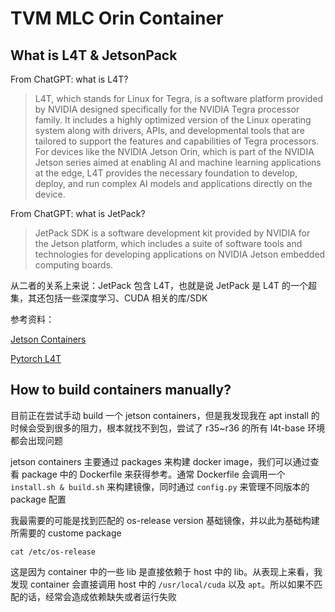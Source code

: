 # TVM MLC Orin Container

## What is L4T & JetsonPack

From ChatGPT: what is L4T?

> L4T, which stands for Linux for Tegra, is a software platform provided by NVIDIA designed specifically for the NVIDIA Tegra processor family. It includes a highly optimized version of the Linux operating system along with drivers, APIs, and developmental tools that are tailored to support the features and capabilities of Tegra processors. For devices like the NVIDIA Jetson Orin, which is part of the NVIDIA Jetson series aimed at enabling AI and machine learning applications at the edge, L4T provides the necessary foundation to develop, deploy, and run complex AI models and applications directly on the device.

From ChatGPT: what is JetPack?

> JetPack SDK is a software development kit provided by NVIDIA for the Jetson platform, which includes a suite of software tools and technologies for developing applications on NVIDIA Jetson embedded computing boards.

从二者的关系上来说：JetPack 包含 L4T，也就是说 JetPack 是 L4T 的一个超集，其还包括一些深度学习、CUDA 相关的库/SDK

参考资料：

[Jetson Containers](https://catalog.ngc.nvidia.com/orgs/nvidia/containers/l4t-pytorch/tags)

[Pytorch L4T](https://catalog.ngc.nvidia.com/orgs/nvidia/containers/l4t-pytorch/tags)

## How to build containers manually?

目前正在尝试手动 build 一个 jetson containers，但是我发现我在 apt install 的时候会受到很多的阻力，根本就找不到包，尝试了 r35~r36 的所有 l4t-base 环境都会出现问题

jetson containers 主要通过 packages 来构建 docker image，我们可以通过查看 package 中的 Dockerfile 来获得参考。通常 Dockerfile 会调用一个 `install.sh & build.sh` 来构建镜像，同时通过 `config.py` 来管理不同版本的 package 配置

我最需要的可能是找到匹配的 os-release version 基础镜像，并以此为基础构建所需要的 custome package
```shell
cat /etc/os-release
```
这是因为 container 中的一些 lib 是直接依赖于 host 中的 lib。从表现上来看，我发现 container 会直接调用 host 中的 `/usr/local/cuda` 以及 `apt`。所以如果不匹配的话，经常会造成依赖缺失或者运行失败